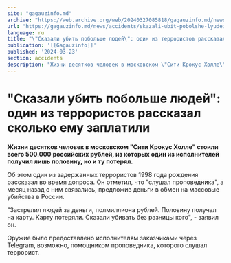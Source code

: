 ```yaml
---
site: "gagauzinfo.md"
archive: "https://web.archive.org/web/20240327085818/gagauzinfo.md/news/accidents/skazali-ubit-pobolshe-lyudei-odin-iz-terroristov-rasskazal-skolko-emu-zaplatili"
url: "https://gagauzinfo.md/news/accidents/skazali-ubit-pobolshe-lyudei-odin-iz-terroristov-rasskazal-skolko-emu-zaplatili"
language: ru
title: "\"Сказали убить побольше людей\": один из террористов рассказал сколько ему заплатили"
publication: '[[Gagauzinfo]]'
published: '2024-03-23'
section: accidents
description: "Жизни десятков человек в московском \"Сити Крокус Холле\" стоили всего 500.000 российских рублей, из которых один из исполнителей получил лишь половину, но и ту потерял."
---
```


# "Сказали убить побольше людей": один из террористов рассказал сколько ему заплатили

**Жизни десятков человек в московском "Сити Крокус Холле" стоили всего 500.000 российских рублей, из которых один из исполнителей получил лишь половину, но и ту потерял.**

Об этом один из задержанных террористов 1998 года рождения рассказал во время допроса. Он отметил, что "слушал проповедника", а месяц назад с ним связались, предложив деньги в обмен на массовые убийства в России.

"Застрелил людей за деньги, полмиллиона рублей. Половину получал на карту. Карту потеряли. Сказали убивать без разницы кого", - заявил он.

Оружие было предоставлено исполнителям заказчиками через Telegram, возможно, помощником проповедника, которого слушал террорист.